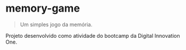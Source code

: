 # memory-game
> Um simples jogo da memória. 

Projeto desenvolvido como atividade do bootcamp da Digital Innovation One.